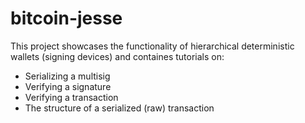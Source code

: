 # bitcoin-jesse
This project showcases the functionality of hierarchical deterministic wallets (signing devices) and containes tutorials on:
* Serializing a multisig
* Verifying a signature
* Verifying a transaction
* The structure of a serialized (raw) transaction
